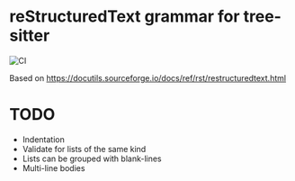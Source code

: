# reStructuredText grammar for tree-sitter

![CI](https://github.com/stsewd/tree-sitter-rst/workflows/CI/badge.svg)

Based on <https://docutils.sourceforge.io/docs/ref/rst/restructuredtext.html>

# TODO

- Indentation
- Validate for lists of the same kind
- Lists can be grouped with blank-lines
- Multi-line bodies
